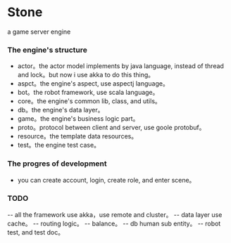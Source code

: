 Stone
=====

a game server engine


### The engine's structure ###

- actor。the actor model implements by java language, instead of thread and lock。but now i use akka to do this thing。
- aspct。the engine's aspect, use aspectj language。
- bot。the robot framework, use scala language。
- core。the engine's common lib, class, and utils。
- db。the engine's data layer。
- game。the engine's business logic part。
- proto。protocol between client and server, use goole protobuf。
- resource。the template data resources。
- test。the engine test case。


### The progres of development ###
- you can create account, login, create role, and enter scene。




### TODO ###

-- all the framework use akka，use remote and cluster。
-- data layer use cache。
-- routing logic。
-- balance。
-- db human sub entity。
-- robot test, and test doc。